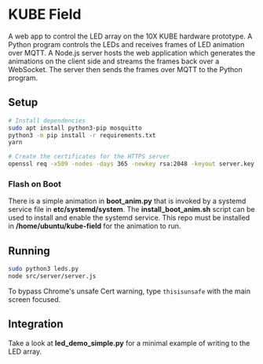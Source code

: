# KUBE Field

A web app to control the LED array on the 10X KUBE hardware prototype. 
A Python program controls the LEDs and receives frames of LED animation over MQTT. 
A Node.js server hosts the web application which generates the animations on the client side
and streams the frames back over a WebSocket. 
The server then sends the frames over MQTT to the Python program.

## Setup

```bash
# Install dependencies
sudo apt install python3-pip mosquitto
python3 -m pip install -r requirements.txt
yarn

# Create the certificates for the HTTPS server
openssl req -x509 -nodes -days 365 -newkey rsa:2048 -keyout server.key -out server.crt
```

### Flash on Boot

There is a simple animation in **boot_anim.py** that is invoked by a systemd service file in **etc/systemd/system**. 
The **install_boot_anim.sh** script can be used to install and enable the systemd service. 
This repo must be installed in **/home/ubuntu/kube-field** for the animation to run.

## Running

```bash
sudo python3 leds.py
node src/server/server.js
```

To bypass Chrome's unsafe Cert warning, type `thisisunsafe` with the main screen focused.


## Integration

Take a look at **led_demo_simple.py** for a minimal example of writing to the LED array.

